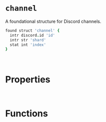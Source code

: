 # `channel`

A foundational structure for Discord channels.

```coffee
found struct 'channel' {
  intr discord.id 'id'
  intr str 'shard'
  stat int 'index'
}
```

<br>

# Properties

<br>

# Functions